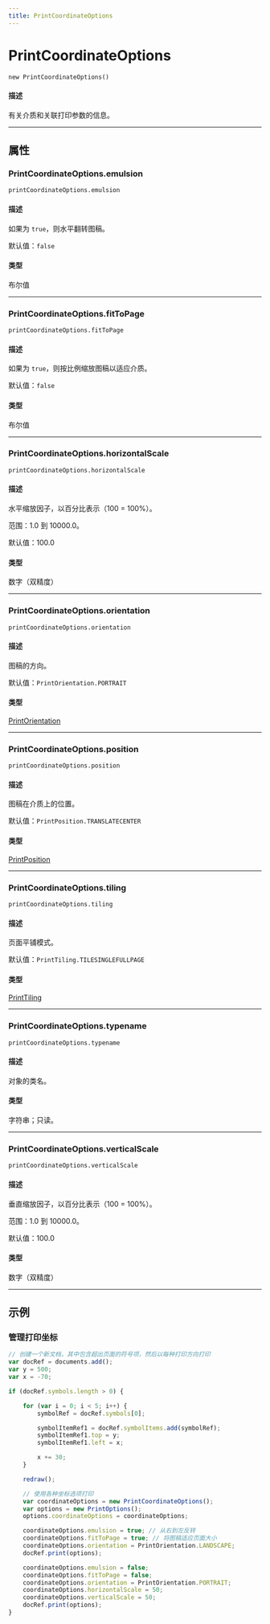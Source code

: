 ```yaml
---
title: PrintCoordinateOptions
---
```

# PrintCoordinateOptions

`new PrintCoordinateOptions()`

#### 描述

有关介质和关联打印参数的信息。

---

## 属性

### PrintCoordinateOptions.emulsion

`printCoordinateOptions.emulsion`

#### 描述

如果为 `true`，则水平翻转图稿。

默认值：`false`

#### 类型

布尔值

---

### PrintCoordinateOptions.fitToPage

`printCoordinateOptions.fitToPage`

#### 描述

如果为 `true`，则按比例缩放图稿以适应介质。

默认值：`false`

#### 类型

布尔值

---

### PrintCoordinateOptions.horizontalScale

`printCoordinateOptions.horizontalScale`

#### 描述

水平缩放因子，以百分比表示（100 = 100%）。

范围：1.0 到 10000.0。

默认值：100.0

#### 类型

数字（双精度）

---

### PrintCoordinateOptions.orientation

`printCoordinateOptions.orientation`

#### 描述

图稿的方向。

默认值：`PrintOrientation.PORTRAIT`

#### 类型

[PrintOrientation](../scripting-constants#printorientation)

---

### PrintCoordinateOptions.position

`printCoordinateOptions.position`

#### 描述

图稿在介质上的位置。

默认值：`PrintPosition.TRANSLATECENTER`

#### 类型

[PrintPosition](../scripting-constants#printposition)

---

### PrintCoordinateOptions.tiling

`printCoordinateOptions.tiling`

#### 描述

页面平铺模式。

默认值：`PrintTiling.TILESINGLEFULLPAGE`

#### 类型

[PrintTiling](../scripting-constants#printtiling)

---

### PrintCoordinateOptions.typename

`printCoordinateOptions.typename`

#### 描述

对象的类名。

#### 类型

字符串；只读。

---

### PrintCoordinateOptions.verticalScale

`printCoordinateOptions.verticalScale`

#### 描述

垂直缩放因子，以百分比表示（100 = 100%）。

范围：1.0 到 10000.0。

默认值：100.0

#### 类型

数字（双精度）

---

## 示例

### 管理打印坐标

```javascript
// 创建一个新文档，其中包含超出页面的符号项，然后以每种打印方向打印
var docRef = documents.add();
var y = 500;
var x = -70;

if (docRef.symbols.length > 0) {

    for (var i = 0; i < 5; i++) {
        symbolRef = docRef.symbols[0];

        symbolItemRef1 = docRef.symbolItems.add(symbolRef);
        symbolItemRef1.top = y;
        symbolItemRef1.left = x;

        x += 30;
    }

    redraw();

    // 使用各种坐标选项打印
    var coordinateOptions = new PrintCoordinateOptions();
    var options = new PrintOptions();
    options.coordinateOptions = coordinateOptions;

    coordinateOptions.emulsion = true; // 从右到左反转
    coordinateOptions.fitToPage = true; // 将图稿适应页面大小
    coordinateOptions.orientation = PrintOrientation.LANDSCAPE;
    docRef.print(options);

    coordinateOptions.emulsion = false;
    coordinateOptions.fitToPage = false;
    coordinateOptions.orientation = PrintOrientation.PORTRAIT;
    coordinateOptions.horizontalScale = 50;
    coordinateOptions.verticalScale = 50;
    docRef.print(options);
}
```